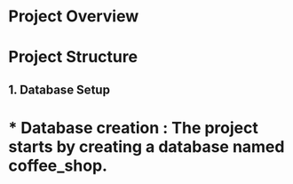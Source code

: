 # Project Overview


# Project Structure

## 1. Database Setup
   # * Database creation : The project starts by creating a database named coffee_shop.
